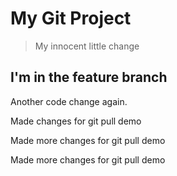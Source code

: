 # My Git Project

> My innocent little change 

## I'm in the feature branch

Another code change again.

Made changes for git pull demo

Made more changes for git pull demo

Made more changes for git pull demo